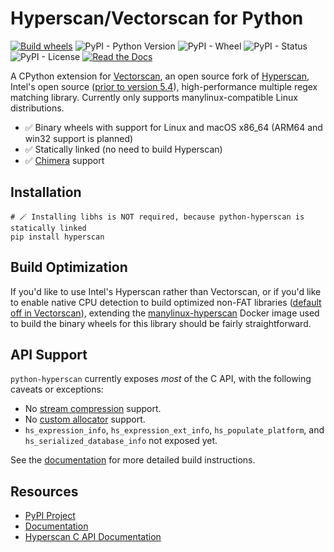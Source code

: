 # Hyperscan/Vectorscan for Python

[![Build wheels](https://github.com/darvid/python-hyperscan/actions/workflows/wheels.yml/badge.svg)](https://github.com/darvid/python-hyperscan/actions/workflows/wheels.yml)
![PyPI - Python Version](https://img.shields.io/pypi/pyversions/hyperscan.svg)
![PyPI - Wheel](https://img.shields.io/pypi/wheel/hyperscan.svg)
![PyPI - Status](https://img.shields.io/pypi/status/hyperscan.svg)
![PyPI - License](https://img.shields.io/pypi/l/hyperscan.svg)
[![Read the Docs](https://img.shields.io/readthedocs/python-hyperscan.svg)](https://python-hyperscan.readthedocs.io/en/latest/)

A CPython extension for [Vectorscan][7], an open source fork of
[Hyperscan][8], Intel's open source ([prior to version 5.4][9]),
high-performance multiple regex matching library. Currently only
supports manylinux-compatible Linux distributions.

* ✅ Binary wheels with support for Linux and macOS x86_64 (ARM64 and
  win32 support is planned)
* ✅ Statically linked (no need to build Hyperscan)
* ✅ [Chimera][1] support

## Installation

```shell
# 🪄 Installing libhs is NOT required, because python-hyperscan is statically linked
pip install hyperscan
```

## Build Optimization

If you'd like to use Intel's Hyperscan rather than Vectorscan, or if
you'd like to enable native CPU detection to build optimized non-FAT
libraries ([default off in Vectorscan][11]), extending the
[manylinux-hyperscan][10] Docker image used to build the binary wheels
for this library should be fairly straightforward.

## API Support

``python-hyperscan`` currently exposes *most* of the C API, with the
following caveats or exceptions:

* No [stream compression][2] support.
* No [custom allocator][3] support.
* ``hs_expression_info``, ``hs_expression_ext_info``,
  ``hs_populate_platform``, and ``hs_serialized_database_info`` not
  exposed yet.

See the [documentation][6] for more detailed build instructions.

## Resources

* [PyPI Project](https://pypi.org/project/hyperscan/)
* [Documentation][6]
* [Hyperscan C API Documentation](http://intel.github.io/hyperscan/dev-reference/)

[1]: http://intel.github.io/hyperscan/dev-reference/chimera.html
[2]: http://intel.github.io/hyperscan/dev-reference/runtime.html#stream-compression
[3]: http://intel.github.io/hyperscan/dev-reference/runtime.html#custom-allocators
[4]: http://intel.github.io/hyperscan/dev-reference/compilation.html
[5]: https://github.com/darvid/python-hyperscan/issues
[6]: https://python-hyperscan.readthedocs.io
[7]: https://www.vectorcamp.gr/vectorscan/
[8]: https://www.hyperscan.io/
[9]: https://github.com/VectorCamp/vectorscan?tab=readme-ov-file#hyperscan-license-change-after-54
[10]: https://github.com/darvid/manylinux-hyperscan/
[11]: https://github.com/VectorCamp/vectorscan?tab=readme-ov-file#configure--build
